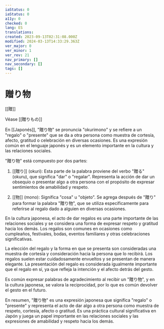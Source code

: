 ```yaml
---
iaStatus: 0
iaStatus: 0
a11y: 0
checked: 0
lang: ES
translations: 
created: 2023-09-13T02:31:08.000Z
modified: 2024-03-13T14:33:29.363Z
ver_major: 0
ver_minor: 1
ver_rev: 21
nav_primary: []
nav_secondary: []
tags: []
---
```

# 贈り物

[[贈]]

Véase [[贈りもの]]

En [[Japonés]], "贈り物" se pronuncia "okurimono" y se refiere a un "regalo" o "presente" que se da a otra persona como muestra de cortesía, afecto, gratitud o celebración en diversas ocasiones. Es una expresión común en el lenguaje japonés y es un elemento importante en la cultura y las relaciones sociales.

"贈り物" está compuesto por dos partes:

1. [[贈り]] (okuri): Esta parte de la palabra proviene del verbo "贈る" (okuru), que significa "dar" o "regalar". Representa la acción de dar un obsequio o presentar algo a otra persona con el propósito de expresar sentimientos de amabilidad y respeto.
    
2. [[物]] (mono): Significa "cosa" u "objeto". Se agrega después de "贈り" para formar la palabra "贈り物", que se utiliza específicamente para referirse al regalo dado a alguien en diversas ocasiones.
    

En la cultura japonesa, el acto de dar regalos es una parte importante de las relaciones sociales y se considera una forma de expresar respeto y gratitud hacia los demás. Los regalos son comunes en ocasiones como cumpleaños, festivales, bodas, eventos familiares y otras celebraciones significativas.

La elección del regalo y la forma en que se presenta son consideradas una muestra de cortesía y consideración hacia la persona que lo recibirá. Los regalos suelen estar cuidadosamente envueltos y se presentan de manera elegante. La presentación del regalo es considerada igualmente importante que el regalo en sí, ya que refleja la intención y el afecto detrás del gesto.

Es común expresar palabras de agradecimiento al recibir un "贈り物", y en la cultura japonesa, se valora la reciprocidad, por lo que es común devolver el gesto en el futuro.

En resumen, "贈り物" es una expresión japonesa que significa "regalo" o "presente" y representa el acto de dar algo a otra persona como muestra de respeto, cortesía, afecto o gratitud. Es una práctica cultural significativa en Japón y juega un papel importante en las relaciones sociales y las expresiones de amabilidad y respeto hacia los demás.